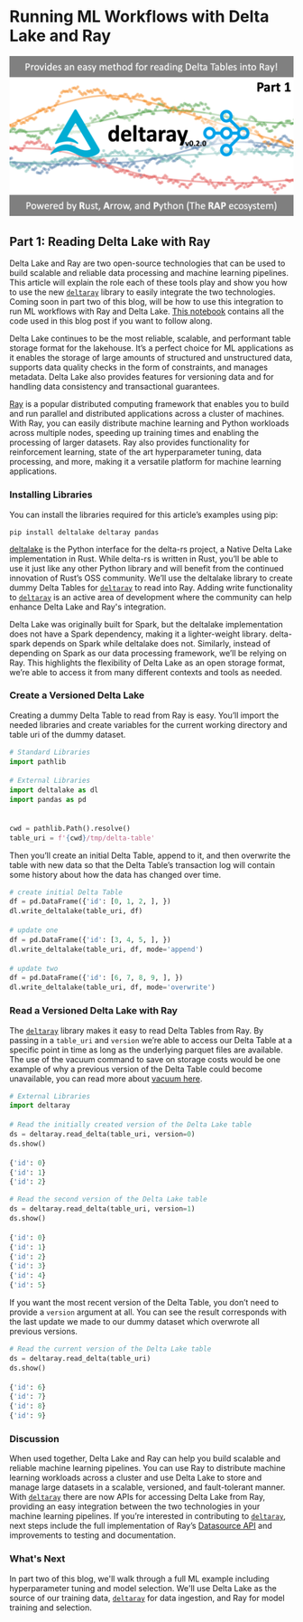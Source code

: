# Running ML Workflows with Delta Lake and Ray

![](delta-ray-part1-image1.png)

## Part 1: Reading Delta Lake with Ray

Delta Lake and Ray are two open-source technologies that can be used to build scalable and reliable data processing and machine learning pipelines. This article will explain the role each of these tools play and show you how to use the new [`deltaray`](https://github.com/delta-incubator/deltaray) library to easily integrate the two technologies. Coming soon in part two of this blog, will be how to use this integration to run ML workflows with Ray and Delta Lake. [This notebook](https://github.com/delta-incubator/deltaray/blob/main/notebooks/deltaray-demo.ipynb) contains all the code used in this blog post if you want to follow along.

Delta Lake continues to be the most reliable, scalable, and performant table storage format for the lakehouse. It’s a perfect choice for ML applications as it enables the storage of large amounts of structured and unstructured data, supports data quality checks in the form of constraints, and manages metadata. Delta Lake also provides features for versioning data and for handling data consistency and transactional guarantees.

[Ray](https://docs.ray.io/en/latest/) is a popular distributed computing framework that enables you to build and run parallel and distributed applications across a cluster of machines. With Ray, you can easily distribute machine learning and Python workloads across multiple nodes, speeding up training times and enabling the processing of larger datasets. Ray also provides functionality for reinforcement learning, state of the art hyperparameter tuning, data processing, and more, making it a versatile platform for machine learning applications.

### Installing Libraries

You can install the libraries required for this article’s examples using pip:

```shell
pip install deltalake deltaray pandas
```

[deltalake](https://github.com/delta-io/delta-rs) is the Python interface for the delta-rs project, a Native Delta Lake implementation in Rust. While delta-rs is written in Rust, you’ll be able to use it just like any other Python library and will benefit from the continued innovation of Rust’s OSS community. We’ll use the deltalake library to create dummy Delta Tables for [`deltaray`](https://github.com/delta-incubator/deltaray) to read into Ray. Adding write functionality to [`deltaray`](https://github.com/delta-incubator/deltaray) is an active area of development where the community can help enhance Delta Lake and Ray's integration.

Delta Lake was originally built for Spark, but the deltalake implementation does not have a Spark dependency, making it a lighter-weight library. delta-spark depends on Spark while deltalake does not. Similarly, instead of depending on Spark as our data processing framework, we’ll be relying on Ray. This highlights the flexibility of Delta Lake as an open storage format, we’re able to access it from many different contexts and tools as needed.

### Create a Versioned Delta Lake

Creating a dummy Delta Table to read from Ray is easy. You’ll import the needed libraries and create variables for the current working directory and table uri of the dummy dataset.

```python
# Standard Libraries
import pathlib

# External Libraries
import deltalake as dl
import pandas as pd


cwd = pathlib.Path().resolve()
table_uri = f'{cwd}/tmp/delta-table'
```

Then you’ll create an initial Delta Table, append to it, and then overwrite the table with new data so that the Delta Table’s transaction log will contain some history about how the data has changed over time.

```python
# create initial Delta Table
df = pd.DataFrame({'id': [0, 1, 2, ], })
dl.write_deltalake(table_uri, df)

# update one
df = pd.DataFrame({'id': [3, 4, 5, ], })
dl.write_deltalake(table_uri, df, mode='append')

# update two
df = pd.DataFrame({'id': [6, 7, 8, 9, ], })
dl.write_deltalake(table_uri, df, mode='overwrite')
```

### Read a Versioned Delta Lake with Ray

The [`deltaray`](https://github.com/delta-incubator/deltaray) library makes it easy to read Delta Tables from Ray. By passing in a `table_uri` and `version` we’re able to access our Delta Table at a specific point in time as long as the underlying parquet files are available. The use of the vacuum command to save on storage costs would be one example of why a previous version of the Delta Table could become unavailable, you can read more about [vacuum here](https://delta.io/blog/2023-01-03-delta-lake-vacuum-command/).

```python
# External Libraries
import deltaray

# Read the initially created version of the Delta Lake table
ds = deltaray.read_delta(table_uri, version=0)
ds.show()

{'id': 0}
{'id': 1}
{'id': 2}
```

```python
# Read the second version of the Delta Lake table
ds = deltaray.read_delta(table_uri, version=1)
ds.show()

{'id': 0}
{'id': 1}
{'id': 2}
{'id': 3}
{'id': 4}
{'id': 5}
```

If you want the most recent version of the Delta Table, you don’t need to provide a `version` argument at all. You can see the result corresponds with the last update we made to our dummy dataset which overwrote all previous versions.

```python
# Read the current version of the Delta Lake table
ds = deltaray.read_delta(table_uri)
ds.show()

{'id': 6}
{'id': 7}
{'id': 8}
{'id': 9}
```

### Discussion

When used together, Delta Lake and Ray can help you build scalable and reliable machine learning pipelines. You can use Ray to distribute machine learning workloads across a cluster and use Delta Lake to store and manage large datasets in a scalable, versioned, and fault-tolerant manner. With [`deltaray`](https://github.com/delta-incubator/deltaray) there are now APIs for accessing Delta Lake from Ray, providing an easy integration between the two technologies in your machine learning pipelines. If you’re interested in contributing to [`deltaray`](https://github.com/delta-incubator/deltaray), next steps include the full implementation of Ray’s [Datasource API](https://docs.ray.io/en/latest/data/api/input_output.html#datasource-api) and improvements to testing and documentation.

### What's Next

In part two of this blog, we'll walk through a full ML example including hyperparameter tuning and model selection. We'll use Delta Lake as the source of our training data, [`deltaray`](https://github.com/delta-incubator/deltaray) for data ingestion, and Ray for model training and selection.